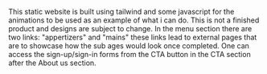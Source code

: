 This static website is built using tailwind and some javascript for the animations to be used as an example of what i can do. 
This is not a finished product and designs are subject to change.
In the menu section there are two links: "appertizers" and "mains" these links lead to external pages that are to showcase how the sub ages would look once completed.
One can access the sign-up/sign-in forms from the CTA button in the CTA section after the About us section.
